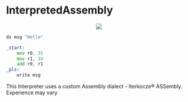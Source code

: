 # InterpretedAssembly

<p align="center">
  <img src="https://i.ibb.co/zNDtKF7/Capture.png">
</p>

```asm
ds msg "Hello"

_start:
	mov r0, 35
	mov r1, 34
	add r0, r1
_pls:
	write msg
```

This Interpreter uses a custom Assembly dialect - Iterkocze® ASSembly. Experience may vary 

